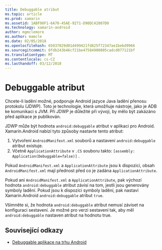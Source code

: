 ```yaml
---
title: Debuggable atribut
ms.topic: article
ms.prod: xamarin
ms.assetid: 1ABF90F1-6A70-45AE-9271-D90DC42807D0
ms.technology: xamarin-android
author: mgmclemore
ms.author: mamcle
ms.date: 02/05/2018
ms.openlocfilehash: 65037029d01d499421fd825f72347ae1bebd9966
ms.sourcegitcommit: 0fdb243b46cf21be47584900805cadcd077121bf
ms.translationtype: MT
ms.contentlocale: cs-CZ
ms.lasthandoff: 03/12/2018
---
```

# <a name="debuggable-attribute"></a>Debuggable atribut



Chcete-li ladění možné, podporuje Android jazyce Java ladění přenosu protokolu (JDWP). Toto je technologie, která umožňuje nástroje, jako je ADB ke komunikaci s JVM. Při JDWP je důležité při vývoji, by mělo být zakázáno před aplikace je publikován.

JDWP může být hodnota `android:debuggable` atribut v aplikaci pro Android. Xamarin.Android nabízí tyto způsoby nastavte tento atribut:

1.  Vytvoření `AndroidManifext.xml` souborů a nastavení `android:debuggable` atribut existuje.
1.  Včetně `ApplicationAttribute` v `.CS` souboru takto: `[assembly: Application(Debuggable=false)]` .


Pokud `AndroidManifest.xml` a `ApplicationAttribute` jsou k dispozici, obsah `AndroidManifest.xml` mají přednost před co je zadána `ApplicationAttribute`.

Pokud ani `AndroidManifest.xml` a `ApplicationAttribute`, pak výchozí hodnota `android:debuggable` atribut závisí na tom, jestli jsou generovány symboly ladění. Pokud jsou k dispozici symboly ladění, pak nastaví Xamarin.Android `android:debuggable` atribut `true`.

Všimněte si, že hodnota `android:debuggable` atribut nemusí záviset na konfiguraci sestavení. Je možné pro verzi sestavení tak, aby měl `android:debuggable` nastaven atribut na hodnotu true.


## <a name="related-links"></a>Související odkazy

- [Debuggable aplikace na trhu Android](http://labs.mwrinfosecurity.com/blog/2011/07/07/debuggable-apps-in-android-market/)
